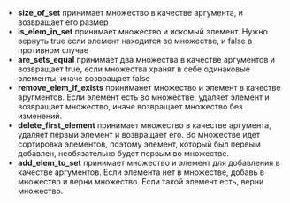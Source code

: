- **size_of_set** принимает множество в качестве аргумента, и возвращает его размер
- **is_elem_in_set** принимает множество и искомый элемент. Нужно вернуть true если элемент находится во множестве, и false в противном случае
- **are_sets_equal** принимает два множества в качестве аргументов и возвращает true, если множества хранят в себе одинаковые элементы, иначе возвращает false
- **remove_elem_if_exists** приниманет множество и элемент в качестве аругментов. Если элемент есть во множестве, удаляет элемент и возвращает множество, иначе возвращает множество без изменений.
- **delete_first_element** принимает множество в качестве аргумента, удаляет первый элемент и возвращает его. Во множестве идет сортировка элементов, поэтому элемент, который был первым добавлен, необязательно будет первым во множестве.
- **add_elem_to_set** принимает множество и элемент для добавления в качестве аргументов. Если элемента нет в множестве, добавь в множество и верни множество. Если такой элемент есть, верни множество.
